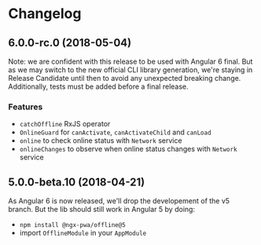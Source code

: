 # Changelog

## 6.0.0-rc.0 (2018-05-04)

Note: we are confident with this release to be used with Angular 6 final. But as we may switch to the new official CLI library generation, we're staying in Release Candidate until then to avoid any unexpected breaking change.
Additionally, tests must be added before a final release.

### Features

- `catchOffline` RxJS operator
- `OnlineGuard` for `canActivate`, `canActivateChild` and `canLoad`
- `online` to check online status with `Network` service
- `onlineChanges` to observe when online status changes with `Network` service

## 5.0.0-beta.10 (2018-04-21)

As Angular 6 is now released, we'll drop the developement of the v5 branch. But the lib should still work in Angular 5 by doing:
- `npm install @ngx-pwa/offline@5`
- import `OfflineModule` in your `AppModule`
